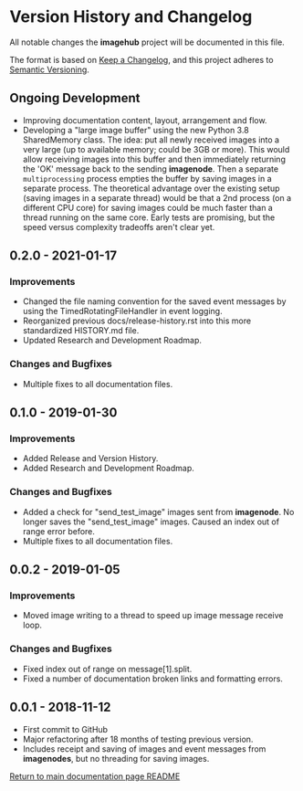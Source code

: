 # Version History and Changelog

All notable changes the **imagehub** project will be documented in this file.

The format is based on [Keep a Changelog](https://keepachangelog.com/en/1.0.0/),
and this project adheres to [Semantic Versioning](https://semver.org/spec/v2.0.0.html).

## Ongoing Development

- Improving documentation content, layout, arrangement and flow.
- Developing a "large image buffer" using the new Python 3.8 SharedMemory
  class. The idea: put all newly received images into a very
  large (up to available memory; could be 3GB or more). This would allow
  receiving images into this buffer and then immediately returning the 'OK'
  message back to the sending **imagenode**. Then a separate `multiprocessing`
  process empties the buffer by saving images in a separate process. The
  theoretical advantage over the existing setup (saving images in a separate
  thread) would be that a 2nd process (on a different CPU core) for saving
  images could be much faster than a thread running on the same core. Early
  tests are promising, but the speed versus complexity tradeoffs aren't clear
  yet.

## 0.2.0 - 2021-01-17

### Improvements

- Changed the file naming convention for the saved event messages by using the
  TimedRotatingFileHandler in event logging.
- Reorganized previous docs/release-history.rst into this more standardized
  HISTORY.md file.
- Updated Research and Development Roadmap.

### Changes and Bugfixes

- Multiple fixes to all documentation files.

## 0.1.0 - 2019-01-30

### Improvements

- Added Release and Version History.
- Added Research and Development Roadmap.

### Changes and Bugfixes

- Added a check for "send_test_image" images sent from **imagenode**. No longer
  saves the "send_test_image" images. Caused an index out of range error before.
- Multiple fixes to all documentation files.

## 0.0.2 - 2019-01-05

### Improvements

- Moved image writing to a thread to speed up image message receive loop.

### Changes and Bugfixes

- Fixed index out of range on message[1].split.
- Fixed a number of documentation broken links and formatting errors.

## 0.0.1 - 2018-11-12

- First commit to GitHub
- Major refactoring after 18 months of testing previous version.
- Includes receipt and saving of images and event messages from **imagenodes**,
  but no threading for saving images.


[Return to main documentation page README](README.rst)
